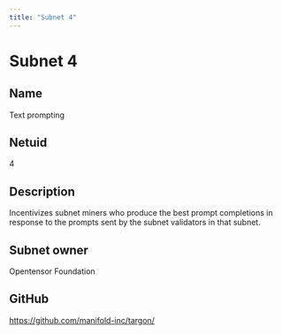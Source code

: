 ```yaml
---
title: "Subnet 4"
---
```


# Subnet 4

## Name

Text prompting

## Netuid
4

## Description

Incentivizes subnet miners who produce the best prompt completions in response to the prompts sent by the subnet validators in that subnet.

## Subnet owner

Opentensor Foundation

## GitHub

https://github.com/manifold-inc/targon/

<!-- 
## Hyperparameters

| Hyperparameter| Value|
|:---|------|
| rho | 10 |
| kappa | 32767 |
| immunity_period | 7200 |
| min_allowed_weights | 8 |
| max_weight_limit | 455 |
| tempo | 99 |
| min_difficulty | 1000000000000000000 |
| max_difficulty | 1000000000000000000 |
| weights_version | 2013 |
| weights_rate_limit | 100 |
| adjustment_interval | 112 |
| activity_cutoff | 5000 |
| registration_allowed | True |
| target_regs_per_interval | 2 |
| min_burn | 1000000000 |
| max_burn | 100000000000 |
| bonds_moving_avg | 900000 |
| max_regs_per_block | 1 |
| serving_rate_limit | 10 |
| max_validators | 128 | -->